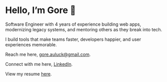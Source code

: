 # Hello, I’m Gore 👋  

Software Engineer with 4 years of experience building web apps, modernizing legacy systems, and mentoring others as they break into tech. 

I build tools that make teams faster, developers happier, and user experiences memorable.

Reach me here, gore.auluck@gmail.com.

Connect with me here, [LinkedIn](https://www.linkedin.com/in/gore-auluck).

View my resume [here](https://drive.google.com/file/d/1GbYFYMgsYU3qsKOk2RR-1btWEnErw437rmBeHpuxkm8/view).

